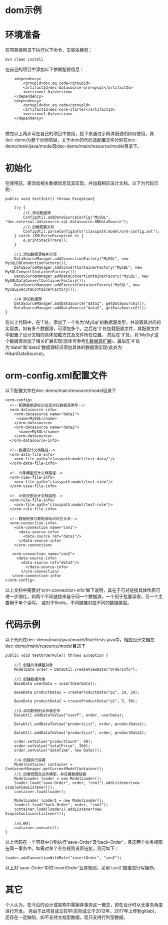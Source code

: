 # dom示例

环境准备
===
在项目根目录下执行以下命令，安装依赖包：<br>
```
mvn clean install
```

在自己的项目中添加以下依赖配置信息：<br>
```
    <dependency>
        <groupId>doc.eq.code</groupId>
        <artifactId>dec-datasource-orm-mysql</artifactId>
        <version>1.0</version>
    </dependency>
    <dependency>
        <groupId>doc.eq.code</groupId>
        <artifactId>dec-core-starter</artifactId>
        <version>1.0</version>
    </dependency>
```
<br>
做完以上两步可在自己的项目中使用，接下来通过示例详细说明如何使用，其dec-demo为整个示例项目，关于dom的代码及配置文件分别在dec-demo/main/java/model及dec-demo/main/resource/model目录下。

初始化
===
在使用前，需添加相关数据信息及其实现，并加载相应设计文档，以下为代码示例：
```
public void testInit() throws Exception{

    try {
        //1.添加数据源
        ConfigUtil.addDataSourceConfig("MySQL", "dec.external.datasource.sql.datasource.DBDataSource");
        //2.加载配置文件
        ConfigUtil.parseConfigInfo("classpath:model/orm-config.xml");
    } catch (XMLParseException e) {
        e.printStackTrace();
    }

    //3.添加数据源相关实现
    DataSourceManager.addConnectionFactory("MySQL", new MySQLDBConnectionFactory());
    DataSourceManager.addConvertContainerFactory("MySQL", new MySQLConvertContainerFactory());
    DataSourceManager.addDataConvertContainerFacory("MySQL", new MySQLDataConvertContainerFactory());
    DataSourceManager.addExecuteContainerFacory("MySQL", new MySQLExecuteContainerFactory());

    //4.添加数据源
    DataSourceManager.addDataSource("data1", getDataSource1());
    DataSourceManager.addDataSource("data2", getDataSource2());
}
```
在以上代码中，在'1'处，添加了一个名为'MySql'的数据源类型，并设置其对应的实现类，如有多个数据源，可添加多个。之后在'2'处加载配置文件，其配置文件中配置了设计文档的具体加载方式及文件所在位置。
然后在'3'处，对'MySql'这个数据源添加了相关扩展实现(具体可参考[6.数据源扩展](dom-datasource.md))，最后在'4'处为'data1'和'data2'数据源标识添加具体的数据源实现(此处为HikariDataSource)。


orm-config.xml配置文件
===
以下配置文件在dec-demo/main/resource/model目录下
```
<orm-config>
  <!--配置数据源标识及其对应数据源类型-->
  <orm-datasource-info>
    <orm-datasource name="data1">
     <name>MySQL</name>
    </orm-datasource>
    <orm-datasource name="data2">
      <name>MySQL</name>
    </orm-datasource>		
  </orm-datasource-info>

  <!--数据设计文档路径-->
  <orm-data-file-info>
    <orm-file path="classpath:model/test-data/"/>
  </orm-data-file-info>

  <!--业务模型设计文档路径-->
  <orm-view-file-info>
    <orm-file path="classpath:model/test-view"/>
  </orm-view-file-info>

  <!--业务视图设计文档路径-->
  <orm-rule-file-info>
    <orm-file path="classpath:model/test-rule"/>
  </orm-rule-file-info>

  <!--数据链接与数据源标识对应关系-->
  <orm-connection-info>
    <orm-connection name="con1">
      <data-source-info>
        <data-source ref="data1"/>
      </data-source-info>
    </orm-connection>

   <orm-connection name="con2">
     <data-source-info>
       <data-source ref="data2"/>
         </data-source-info>
       </orm-connection>
   </orm-connection-info>
</orm-config>
```
以上文档中需要对'orm-connection-info'做下说明，其在于可对链接具体性质可进一步细化，如两个不同链接来自于同一个数据源，一个用于批量读取，另一个主要用于单个读写。
或对于Redis，不同链接对应不同的数据类型。

代码示例
===
以下代码在dec-demo/main/java/model/RuleTests.java中，相应设计文档在dec-demo/main/resource/model目录下
```
public void testOrderRule() throws Exception {

    //1.创建业务模型对象
    ModelData order = DataUtil.createViewData("OrderInfo");

    //2.创建数据对象
    BaseData userData = insertUserData();

    BaseData productData1 = createProductData("p1", 10, 20);

    BaseData productData2 = createProductData("p1", 5, 30);

    //3.添加数据到业务模型中
    DataUtil.addDataToView("userT", order, userData);

    DataUtil.addDataToView("productList", order, productData1);

    DataUtil.addDataToView("productList", order, productData2);

    order.setValue("productCount", 50);
    order.setValue("totalPrice", 350);
    order.setValue("dateTime", new Date());

    //4.创建执行容器
    ModelContainer container = ContainerManager.getCurrentModelContainer();
    //5.加载视图及业务模型，并设置数据链接
    ModelLoader loader = new ModelLoader();
    loader.load("save-Order", order, "con1").addListener(new SimpleViewListener());
    container.load(loader);

    ModelLoader loader1 = new ModelLoader();
    loader1.load("back-Order", order, "con2");
    container.load(loader1).addListener(new SimpleContainerListener());

    //6.执行
    container.execute();
}
```
以上代码在一个容器中分别执行'save-Order'及'back-Order'，且这两个业务视图在同一事务中。如需对某个业务规则设置链接，则可如下：
```
loader.addConnectionWithRule("insertOrder", "con2");
```
以上对'save-Order'中的'insertOrder'业务规则，采用'con2'链接进行写操作。

其它
===
个人认为，在今后的设计或架构中需摒弃事务这一概念，即在设计时从无事务角度进行开发。
另由于此项目成立较早(实际成立于2012年，2017年上传到gitlab)，还存在一定缺陷，如不支持文档型数据，现只支持行列型数据。
